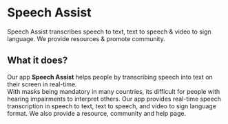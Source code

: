 # Speech Assist
Speech Assist transcribes speech to text, text to speech & video to sign language. We provide resources & promote community. 

## What it does?
Our app **Speech Assist** helps people by transcribing speech into text on their screen in real-time.   
With masks being mandatory in many countries, its difficult for people with hearing impairments to interpret others. Our app provides real-time speech transcription in speech to text, text to speech, and video to sign language format. We also provide a resource, community and help page. 




